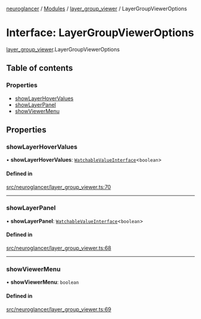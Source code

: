 [neuroglancer](../README.md) / [Modules](../modules.md) / [layer\_group\_viewer](../modules/layer_group_viewer.md) / LayerGroupViewerOptions

# Interface: LayerGroupViewerOptions

[layer_group_viewer](../modules/layer_group_viewer.md).LayerGroupViewerOptions

## Table of contents

### Properties

- [showLayerHoverValues](layer_group_viewer.LayerGroupViewerOptions.md#showlayerhovervalues)
- [showLayerPanel](layer_group_viewer.LayerGroupViewerOptions.md#showlayerpanel)
- [showViewerMenu](layer_group_viewer.LayerGroupViewerOptions.md#showviewermenu)

## Properties

### showLayerHoverValues

• **showLayerHoverValues**: [`WatchableValueInterface`](trackable_value.WatchableValueInterface.md)<`boolean`\>

#### Defined in

[src/neuroglancer/layer_group_viewer.ts:70](https://github.com/ActiveBrainAtlas2/neuroglancer/blob/540617bc/src/neuroglancer/layer_group_viewer.ts#L70)

___

### showLayerPanel

• **showLayerPanel**: [`WatchableValueInterface`](trackable_value.WatchableValueInterface.md)<`boolean`\>

#### Defined in

[src/neuroglancer/layer_group_viewer.ts:68](https://github.com/ActiveBrainAtlas2/neuroglancer/blob/540617bc/src/neuroglancer/layer_group_viewer.ts#L68)

___

### showViewerMenu

• **showViewerMenu**: `boolean`

#### Defined in

[src/neuroglancer/layer_group_viewer.ts:69](https://github.com/ActiveBrainAtlas2/neuroglancer/blob/540617bc/src/neuroglancer/layer_group_viewer.ts#L69)
